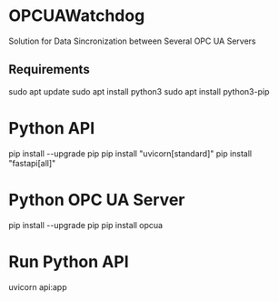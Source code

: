 # OPCUAWatchdog
Solution for Data Sincronization between Several OPC UA Servers

## Requirements

sudo apt update
sudo apt install python3
sudo apt install python3-pip

# Python API
pip install --upgrade pip
pip install "uvicorn[standard]"
pip install "fastapi[all]"

# Python OPC UA Server
pip install --upgrade pip
pip install opcua


# Run Python API
uvicorn api:app
